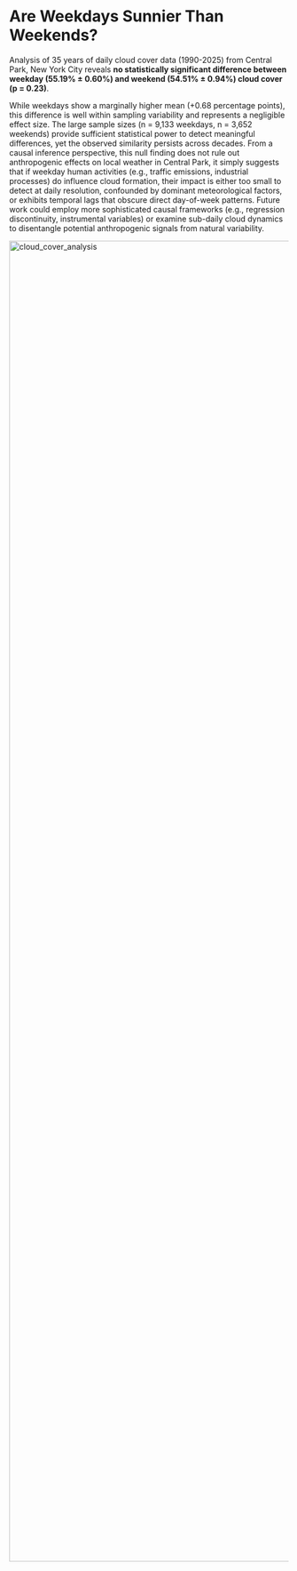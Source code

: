 # Are Weekdays Sunnier Than Weekends?
Analysis of 35 years of daily cloud cover data (1990-2025) from Central Park, New York City reveals **no statistically significant difference between weekday (55.19% ± 0.60%) and weekend (54.51% ± 0.94%) cloud cover (p = 0.23)**. 

While weekdays show a marginally higher mean (+0.68 percentage points), this difference is well within sampling variability and represents a negligible effect size. The large sample sizes (n = 9,133 weekdays, n = 3,652 weekends) provide sufficient statistical power to detect meaningful differences, yet the observed similarity persists across decades. From a causal inference perspective, this null finding does not rule out anthropogenic effects on local weather in Central Park, it simply suggests that if weekday human activities (e.g., traffic emissions, industrial processes) do influence cloud formation, their impact is either too small to detect at daily resolution, confounded by dominant meteorological factors, or exhibits temporal lags that obscure direct day-of-week patterns. Future work could employ more sophisticated causal frameworks (e.g., regression discontinuity, instrumental variables) or examine sub-daily cloud dynamics to disentangle potential anthropogenic signals from natural variability.

<img width="2453" height="2377" alt="cloud_cover_analysis" src="https://github.com/user-attachments/assets/86f11c1a-b63d-4490-b0ee-c36d394dc28b" />
